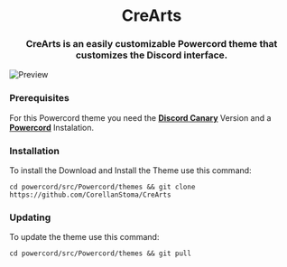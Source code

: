 <h1 align=center> CreArts </h1>
<h3 align=center> CreArts is an easily customizable Powercord theme that customizes the Discord interface. </h3>

![Preview](https://i.imgur.com/cjUhHds.png)

### Prerequisites

For this Powercord theme you need the [**Discord Canary**](https://discordia.me/en/canary) Version and a [**Powercord**](https://powercord.dev/installation) Instalation.


### Installation

To install the Download and Install the Theme use this command:

```
cd powercord/src/Powercord/themes && git clone https://github.com/CorellanStoma/CreArts
```

### Updating

To update the theme use this command:

```
cd powercord/src/Powercord/themes && git pull
```
